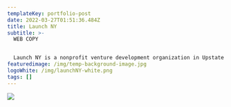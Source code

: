 ```yaml
---
templateKey: portfolio-post
date: 2022-03-27T01:51:36.484Z
title: Launch NY
subtitle: >-
  WEB COPY


  Launch NY is a nonprofit venture development organization in Upstate New York. The company provides pro bono mentoring and access to risk capital for high-growth startups.
featuredimage: /img/temp-background-image.jpg
logoWhite: /img/launchNY-white.png
tags: []
---
```

![](/img/launch-ny-feature-image.jpg)